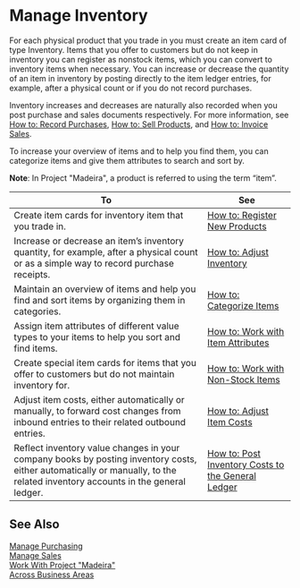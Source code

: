 <properties
                pageTitle="Manage Inventory| Project “Madeira”"
                description="Describes how to manage physical items."
                services="project-madeira"
                documentationCenter=""
                authors="SorenGP"
/>
<tags
    ms.service="project-madeira"
    ms.topic="article"
    ms.devlang="na"
    ms.tgt_pltfrm="na"
    ms.workload="na"
    ms.date="08/19/2016"
    ms.author="SorenGP" />

# Manage Inventory
For each physical product that you trade in you must create an item card of type Inventory. Items that you offer to customers but do not keep in inventory you can register as nonstock items, which you can convert to inventory items when necessary. You can increase or decrease the quantity of an item in inventory by posting directly to the item ledger entries, for example, after a physical count or if you do not record purchases. 

Inventory increases and decreases are naturally also recorded when you post purchase and sales documents respectively. For more information, see [How to: Record Purchases](purchasing-how-record-purchases.md), [How to: Sell Products](sales-how-sell-products.md), and [How to: Invoice Sales](sales-how-invoice-sales.md).

To increase your overview of items and to help you find them, you can categorize items and give them attributes to search and sort by.   

**Note**: In Project "Madeira", a product is referred to using the term “item”.

|To |See |
|---|----|
|Create item cards for inventory item that you trade in.|[How to: Register New Products](inventory-how-register-new-products.md)|
|Increase or decrease an item’s inventory quantity, for example, after a physical count or as a simple way to record purchase receipts.|[How to: Adjust Inventory](inventory-how-adjust-inventory.md)|
|Maintain an overview of items and help you find and sort items by organizing them in categories.|[How to: Categorize Items](inventory-how-categorize-items.md)|  
|Assign item attributes of different value types to your items to help you sort and find items.|[How to: Work with Item Attributes](inventory-how-work-item-attributes.md)|
|Create special item cards for items that you offer to customers but do not maintain inventory for.|[How to: Work with Non-Stock Items](inventory-how-work-nonstock-items.md)|
|Adjust item costs, either automatically or manually, to forward cost changes from inbound entries to their related outbound entries.|[How to: Adjust Item Costs](inventory-how-adjust-item-costs.md)|
|Reflect inventory value changes in your company books by posting inventory costs, either automatically or manually, to the related inventory accounts in the general ledger.|[How to: Post Inventory Costs to the General Ledger](inventory-how-post-inventory-cost-gl.md)|

## See Also  
[Manage Purchasing](purchasing-manage-purchasing.md)  
[Manage Sales](sales-manage-sales.md)  
[Work With Project "Madeira"](ui-work-product.md)  
[Across Business Areas](ui-across-business-areas.md)
